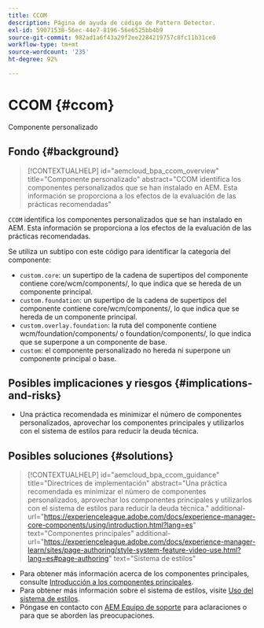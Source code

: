 ```yaml
---
title: CCOM
description: Página de ayuda de código de Pattern Detector.
exl-id: 59071538-56ec-44e7-8196-56e6525bb4b9
source-git-commit: 982ad1a6f43a29f2ee2284219757c8fc11b31ce0
workflow-type: tm+mt
source-wordcount: '235'
ht-degree: 92%

---
```


# CCOM {#ccom}

Componente personalizado

## Fondo {#background}

>[!CONTEXTUALHELP]
>id="aemcloud_bpa_ccom_overview"
>title="Componente personalizado"
>abstract="CCOM identifica los componentes personalizados que se han instalado en AEM. Esta información se proporciona a los efectos de la evaluación de las prácticas recomendadas"

`CCOM` identifica los componentes personalizados que se han instalado en AEM. Esta información se proporciona a los efectos de la evaluación de las prácticas recomendadas.

Se utiliza un subtipo con este código para identificar la categoría del componente:

* `custom.core`: un supertipo de la cadena de supertipos del componente contiene core/wcm/components/, lo que indica que se hereda de un componente principal.
* `custom.foundation`: un supertipo de la cadena de supertipos del componente contiene core/wcm/components/, lo que indica que se hereda de un componente principal.
* `custom.overlay.foundation`: la ruta del componente contiene wcm/foundation/components/ o foundation/components/, lo que indica que se superpone a un componente de base.
* `custom`: el componente personalizado no hereda ni superpone un componente principal o base.

## Posibles implicaciones y riesgos {#implications-and-risks}

* Una práctica recomendada es minimizar el número de componentes personalizados, aprovechar los componentes principales y utilizarlos con el sistema de estilos para reducir la deuda técnica.

## Posibles soluciones {#solutions}

>[!CONTEXTUALHELP]
>id="aemcloud_bpa_ccom_guidance"
>title="Directrices de implementación"
>abstract="Una práctica recomendada es minimizar el número de componentes personalizados, aprovechar los componentes principales y utilizarlos con el sistema de estilos para reducir la deuda técnica."
>additional-url="https://experienceleague.adobe.com/docs/experience-manager-core-components/using/introduction.html?lang=es" text="Componentes principales"
>additional-url="https://experienceleague.adobe.com/docs/experience-manager-learn/sites/page-authoring/style-system-feature-video-use.html?lang=es#page-authoring" text="Sistema de estilos"

* Para obtener más información acerca de los componentes principales, consulte [Introducción a los componentes principales](https://experienceleague.adobe.com/docs/experience-manager-core-components/using/introduction.html?lang=es).
* Para obtener más información sobre el sistema de estilos, visite [Uso del sistema de estilos](https://experienceleague.adobe.com/docs/experience-manager-learn/sites/page-authoring/style-system-feature-video-use.html?lang=es#page-authoring).
* Póngase en contacto con [AEM Equipo de soporte](https://helpx.adobe.com/es/enterprise/using/support-for-experience-cloud.html) para aclaraciones o para que se aborden las preocupaciones.
